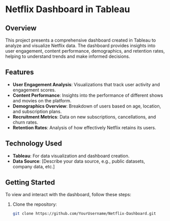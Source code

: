 # Netflix Dashboard in Tableau

## Overview
This project presents a comprehensive dashboard created in Tableau to analyze and visualize Netflix data. The dashboard provides insights into user engagement, content performance, demographics, and retention rates, helping to understand trends and make informed decisions.

## Features
- **User Engagement Analysis**: Visualizations that track user activity and engagement scores.
- **Content Performance**: Insights into the performance of different shows and movies on the platform.
- **Demographics Overview**: Breakdown of users based on age, location, and subscription plans.
- **Recruitment Metrics**: Data on new subscriptions, cancellations, and churn rates.
- **Retention Rates**: Analysis of how effectively Netflix retains its users.

## Technology Used
- **Tableau**: For data visualization and dashboard creation.
- **Data Source**: [Describe your data source, e.g., public datasets, company data, etc.]

## Getting Started
To view and interact with the dashboard, follow these steps:

1. Clone the repository:
   ```bash
   git clone https://github.com/YourUsername/Netflix-Dashboard.git
